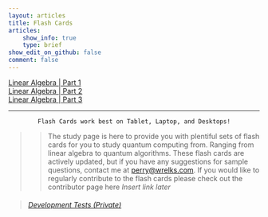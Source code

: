 ```yaml
---
layout: articles
title: Flash Cards
articles:
    show_info: true
    type: brief
show_edit_on_github: false
comment: false
---
```


<div class="article__content" markdown="1">

<a itemprop="headline" class="item__header" href="/flashcards/page-build/repo/1%20Basics.html">Linear Algebra | Part 1</a><br>
<a itemprop="headline" class="item__header" href="/flashcards/page-build/repo/2%20Basics%202.html">Linear Algebra | Part 2</a><br>
<a itemprop="headline" class="item__header" href="/flashcards/page-build/repo/3%20Basics%203.html">Linear Algebra | Part 3</a><br>

---

<center>
<code class="error highlighter-rouge"><i class="fas fa-exclamation-triangle" style="font-size: 15px;"></i> Flash Cards work best on Tablet, Laptop, and Desktops! <i class="fas fa-exclamation-triangle" style="font-size: 15px;"></i></code> 
</center>

>> The study page is here to provide you with plentiful sets of flash cards for you to study quantum computing from. Ranging from linear algebra to quantum algorithms. These flash cards are actively updated, but if you have any suggestions for sample questions, contact me at <perry@wrelks.com>. 
If you would like to regularly contribute to the flash cards please check out the contributor page here *Insert link later*

<blockquote><h6><a href="https://wrelks.com/devtests/">Development Tests <i>(Private)</i></a></h6></blockquote>

</div>